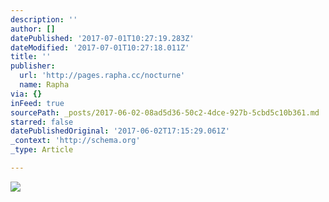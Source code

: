 ```yaml
---
description: ''
author: []
datePublished: '2017-07-01T10:27:19.283Z'
dateModified: '2017-07-01T10:27:18.011Z'
title: ''
publisher:
  url: 'http://pages.rapha.cc/nocturne'
  name: Rapha
via: {}
inFeed: true
sourcePath: _posts/2017-06-02-08ad5d36-50c2-4dce-927b-5cbd5c10b361.md
starred: false
datePublishedOriginal: '2017-06-02T17:15:29.061Z'
_context: 'http://schema.org'
_type: Article

---
```

![](https://the-grid-user-content.s3-us-west-2.amazonaws.com/7f6ba643-dffa-450b-9028-4f1789689d08.jpg)